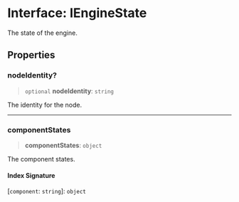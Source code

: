 # Interface: IEngineState

The state of the engine.

## Properties

### nodeIdentity?

> `optional` **nodeIdentity**: `string`

The identity for the node.

***

### componentStates

> **componentStates**: `object`

The component states.

#### Index Signature

\[`component`: `string`\]: `object`
